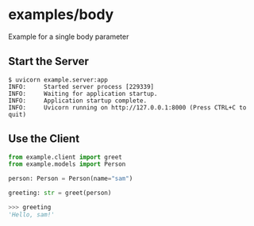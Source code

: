 # examples/body
Example for a single body parameter

## Start the Server
```console
$ uvicorn example.server:app
INFO:     Started server process [229339]
INFO:     Waiting for application startup.
INFO:     Application startup complete.
INFO:     Uvicorn running on http://127.0.0.1:8000 (Press CTRL+C to quit)
```

## Use the Client
```python
from example.client import greet
from example.models import Person

person: Person = Person(name="sam")

greeting: str = greet(person)
```
```python
>>> greeting
'Hello, sam!'
```